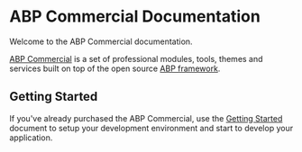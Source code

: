 # ABP Commercial Documentation

Welcome to the ABP Commercial documentation.

[ABP Commercial](https://commercial.abp.io/) is a set of professional modules, tools, themes and services built on top of the open source [ABP framework](https://abp.io/).

## Getting Started

If you've already purchased the ABP Commercial, use the [Getting Started](Getting-Started.md) document to setup your development environment and start to develop your application.